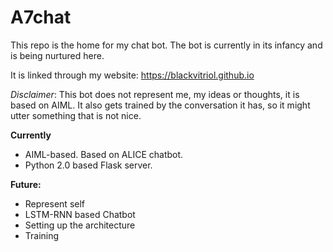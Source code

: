 # A7chat
This repo is the home for my chat bot. The bot is currently in its infancy and is being nurtured here.

It is linked through my website: https://blackvitriol.github.io

*Disclaimer*: This bot does not represent me, my ideas or thoughts, it is based on AIML.
It also gets trained by the conversation it has, so it might utter something that is not nice.

**Currently**
- AIML-based. Based on ALICE chatbot.
- Python 2.0 based Flask server.

**Future:**
- Represent self
- LSTM-RNN based Chatbot
- Setting up the architecture
- Training
